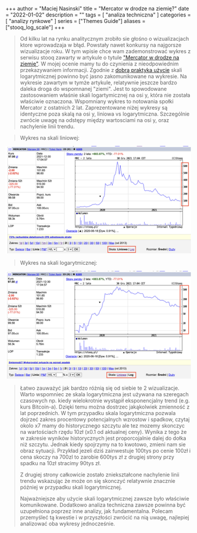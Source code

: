 +++
author = "Maciej Nasinski"
title = "Mercator w drodze na ziemię?"
date = "2022-01-02"
description = ""
tags = [
    "analiza techniczna"
]
categories = [
    "analizy rynkowe"
]
series = ["Themes Guide"]
aliases = ["stooq_log_scale"]
+++

> Od kilku lat na rynku analitycznym zrobiło sie głośno o wizualizacjach ktore wprowadzaja w błąd. 
> Powstały nawet konkursy na najgorsze wizualizacje roku.
> W tym wpisie chce wam zademonstrować wykres z serwisu stooq zawarty w artykule o tytule ["Mercator w drodze na ziemię"](https://stooq.pl/mol/?id=23558&search=mercator).
> W mojej ocenie mamy tu do czynienia z nieodpowiednim przekazywaniem informacji. Zgodnie z [dobrą praktyka użycie](https://en.wikipedia.org/wiki/Misleading_graph) skali logarytmicznej powinno być jasno zakomunikowane na wykresie. Na wykresie zawartym w tymże artykule, relatywnie jeszcze bardzo daleka droga do wspomnanej "ziemi". Jest to spowodowane zastosowaniem właśnie skali logartymicznej na osi y, która nie została właściwie oznaczona. Wspomniany wykres to notowania społki Mercator z ostatnich 2 lat.
> Zaprezentowane niżej wykresy są identyczne poza skalą na osi y, liniowa vs logarytmiczna. 
> Szczególnie zwrócie uwagę na odstępy między wartosciami na osi y, oraz nachylenie linii trendu.

> Wykres na skali liniowej:

![skala liniowa](/img/stooq_log2.png)

> Wykres na skali logarytmicznej:

![skala logarytmiczna](/img/stooq_log.png)

> Łatwo zauważyć jak bardzo różnią się od siebie te 2 wizualizacje. 
> Warto wspomniec ze skala logarytmiczna jest używana na szeregach czasowych np. kiedy wielokrotnie wystąpił eksponencjalny trend (e.g. kurs Bitcoin-a). Dzięki temu można dostrzec jakąkolwiek zmienność z lat poprzednich. 
> W tym przypadku skala logarytmiczna pozwala dojrzeć zakres procentowy potencjalnych wzrostow i spadkow, czytaj okolo x7 mamy do historycznego szczytu ale tez mozemy skonczyc na wartościach rzędu 10zł (x0.1 od aktualnej ceny). Wynika z tego że w zakresie wyników historycznych jest proporcojalnie dalej do dołka niż szczytu. Jednak kiedy spojrzymy na to kwotowo, zmieni nam sie obraz sytuacji.
> Przykład jezeli dziś zainwestuje 100tys po cenie 100zł i cena skoczy na 700zl to zarobie 600tys zł z drugiej strony przy spadku na 10zł stracimy 90tys zł.
>
> Z drugiej strony całkowicie zostało zniekształcone nachylenie linii trendu wskazując że może on się skonczyć relatywnie znacznie później w przypadku skali logarytmicznej.
>
> Najważniejsze aby użycie skali logarytmicznej zawsze było właściwie komunikowane.
> Dodatkowo analiza techniczna zawsze powinna być uzupełniona poprzez inne analizy, jak fundamentalna.
> Polecam przemyśleć tą kwestie i w przyszłości zwrócić na nią uwagę, najlepiej analizować oba wykresy jednocześnie.